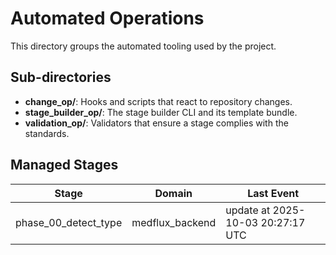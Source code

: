 # Automated Operations

This directory groups the automated tooling used by the project.

## Sub-directories
- **change_op/**: Hooks and scripts that react to repository changes.
- **stage_builder_op/**: The stage builder CLI and its template bundle.
- **validation_op/**: Validators that ensure a stage complies with the standards.

## Managed Stages
| Stage | Domain | Last Event |
| ----- | ------ | ---------- |
| phase_00_detect_type | medflux_backend | update at 2025-10-03 20:27:17 UTC |
